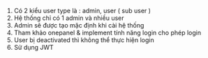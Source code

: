 
1. Có 2 kiểu user type là : admin, user ( sub user )
2. Hệ thống chỉ có 1 admin và nhiều user
3. Admin sẽ được tạo mặc định khi cài hệ thống
4. Tham khảo onepanel & implement tính năng login cho phép login
5. User bị deactivated thì không thể thực hiện login
6. Sử dụng JWT